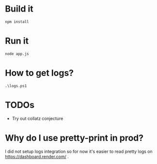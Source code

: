 # Build it
```
npm install
```

# Run it
```
node app.js
```

# How to get logs?
`.\logs.ps1`

# TODOs
- Try out collatz conjecture

# Why do I use pretty-print in prod?
I did not setup logs integration so for now it's easier to read pretty logs on https://dashboard.render.com/ .
